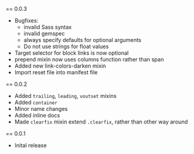 == 0.0.3

* Bugfixes:
  * invalid Sass syntax
  * invalid gemspec
  * always specify defaults for optional arguments
  * Do not use strings for float values
* Target selector for block links is now optional
* prepend mixin now uses columns function rather than span
* Added new link-colors-darken mixin
* Import reset file into manifest file

== 0.0.2

* Added `trailing`, `leading`, `voutset` mixins
* Added `container`
* Minor name changes
* Added inline docs
* Made `clearfix` mixin extend `.clearfix`, rather than other way around

== 0.0.1

* Inital release
